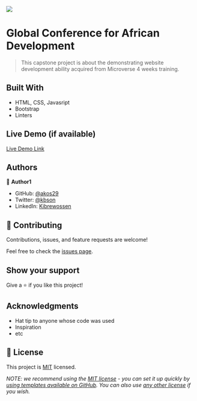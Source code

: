 ![](https://img.shields.io/badge/Microverse-blueviolet)

# Global Conference for African Development

> This capstone project is about the demonstrating website development ability acquired from Microverse 4 weeks training.

## Built With

- HTML, CSS, Javasript
- Bootstrap
- Linters

## Live Demo (if available)

[Live Demo Link](https://livedemo.com)

## Authors

👤 **Author1**

- GitHub: [@akos29](https://github.com/akos29)
- Twitter: [@kbson](https://twitter.com/kbson)
- LinkedIn: [Kibrewossen](https://linkedin.com/in/Kibrewossen)

## 🤝 Contributing

Contributions, issues, and feature requests are welcome!

Feel free to check the [issues page](../../issues/).

## Show your support

Give a ⭐️ if you like this project!

## Acknowledgments

- Hat tip to anyone whose code was used
- Inspiration
- etc

## 📝 License

This project is [MIT](./LICENSE) licensed.

_NOTE: we recommend using the [MIT license](https://choosealicense.com/licenses/mit/) - you can set it up quickly by [using templates available on GitHub](https://docs.github.com/en/communities/setting-up-your-project-for-healthy-contributions/adding-a-license-to-a-repository). You can also use [any other license](https://choosealicense.com/licenses/) if you wish._
